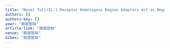 ```yaml
---
title: "Novel Toll/IL-1 Receptor Homologous Region Adaptors Act as Negative Regulators in Amphioxus TLR Signaling"
authors: []
authors-key: []
year: "数据暂缺"
article-link: "数据暂缺"
venue: "数据暂缺"
bibex: "数据暂缺"
---
```

